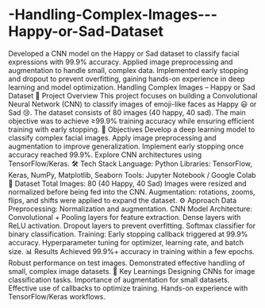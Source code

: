 # -Handling-Complex-Images---Happy-or-Sad-Dataset
Developed a CNN model on the Happy or Sad dataset to classify facial expressions with 99.9% accuracy. Applied image preprocessing and augmentation to handle small, complex data. Implemented early stopping and dropout to prevent overfitting, gaining hands-on experience in deep learning and model optimization.
Handling Complex Images – Happy or Sad Dataset
📌 Project Overview
This project focuses on building a Convolutional Neural Network (CNN) to classify images of emoji-like faces as Happy 😃 or Sad 😢. The dataset consists of 80 images (40 happy, 40 sad). The main objective was to achieve ≥99.9% training accuracy while ensuring efficient training with early stopping.
🎯 Objectives
Develop a deep learning model to classify complex facial images.
Apply image preprocessing and augmentation to improve generalization.
Implement early stopping once accuracy reached 99.9%.
Explore CNN architectures using TensorFlow/Keras.
🛠️ Tech Stack
Language: Python
Libraries: TensorFlow, Keras, NumPy, Matplotlib, Seaborn
Tools: Jupyter Notebook / Google Colab
📂 Dataset
Total Images: 80 (40 Happy, 40 Sad)
Images were resized and normalized before being fed into the CNN.
Augmentation: rotations, zooms, flips, and shifts were applied to expand the dataset.
⚙️ Approach
Data Preprocessing: Normalization and augmentation.
CNN Model Architecture:
Convolutional + Pooling layers for feature extraction.
Dense layers with ReLU activation.
Dropout layers to prevent overfitting.
Softmax classifier for binary classification.
Training:
Early stopping callback triggered at 99.9% accuracy.
Hyperparameter tuning for optimizer, learning rate, and batch size.
📊 Results
Achieved 99.9%+ accuracy in training within a few epochs.
Robust performance on test images.
Demonstrated effective handling of small, complex image datasets.
🚀 Key Learnings
Designing CNNs for image classification tasks.
Importance of augmentation for small datasets.
Effective use of callbacks to optimize training.
Hands-on experience with TensorFlow/Keras workflows.

